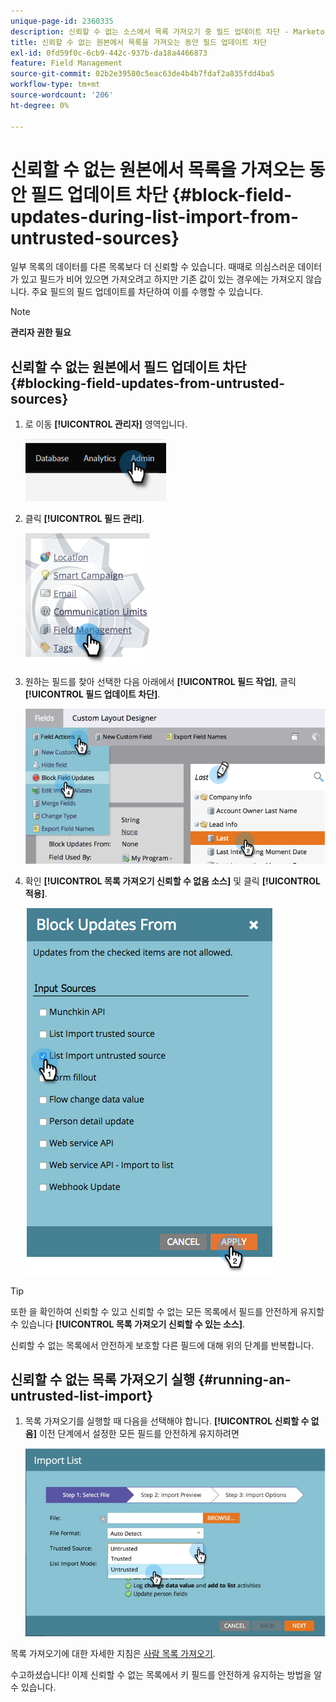 ```yaml
---
unique-page-id: 2360335
description: 신뢰할 수 없는 소스에서 목록 가져오기 중 필드 업데이트 차단 - Marketo 문서 - 제품 설명서
title: 신뢰할 수 없는 원본에서 목록을 가져오는 동안 필드 업데이트 차단
exl-id: 0fd59f0c-6cb9-442c-937b-da18a4466873
feature: Field Management
source-git-commit: 02b2e39580c5eac63de4b4b7fdaf2a835fdd4ba5
workflow-type: tm+mt
source-wordcount: '206'
ht-degree: 0%

---
```


# 신뢰할 수 없는 원본에서 목록을 가져오는 동안 필드 업데이트 차단 {#block-field-updates-during-list-import-from-untrusted-sources}

일부 목록의 데이터를 다른 목록보다 더 신뢰할 수 있습니다. 때때로 의심스러운 데이터가 있고 필드가 비어 있으면 가져오려고 하지만 기존 값이 있는 경우에는 가져오지 않습니다. 주요 필드의 필드 업데이트를 차단하여 이를 수행할 수 있습니다.

>[!NOTE]
>
>**관리자 권한 필요**

## 신뢰할 수 없는 원본에서 필드 업데이트 차단 {#blocking-field-updates-from-untrusted-sources}

1. 로 이동 **[!UICONTROL 관리자]** 영역입니다.

   ![](assets/blocking-field-updates-from-untrusted-sources-1.png)

1. 클릭 **[!UICONTROL 필드 관리]**.

   ![](assets/blocking-field-updates-from-untrusted-sources-2.png)

1. 원하는 필드를 찾아 선택한 다음 아래에서 **[!UICONTROL 필드 작업]**, 클릭 **[!UICONTROL 필드 업데이트 차단]**.

   ![](assets/blocking-field-updates-from-untrusted-sources-3.png)

1. 확인 **[!UICONTROL 목록 가져오기 신뢰할 수 없음 소스]** 및 클릭 **[!UICONTROL 적용]**.

   ![](assets/blocking-field-updates-from-untrusted-sources-4.png)

>[!TIP]
>
>또한 을 확인하여 신뢰할 수 있고 신뢰할 수 없는 모든 목록에서 필드를 안전하게 유지할 수 있습니다 **[!UICONTROL 목록 가져오기 신뢰할 수 있는 소스]**.

신뢰할 수 없는 목록에서 안전하게 보호할 다른 필드에 대해 위의 단계를 반복합니다.

## 신뢰할 수 없는 목록 가져오기 실행 {#running-an-untrusted-list-import}

1. 목록 가져오기를 실행할 때 다음을 선택해야 합니다. **[!UICONTROL 신뢰할 수 없음]** 이전 단계에서 설정한 모든 필드를 안전하게 유지하려면

   ![](assets/blocking-field-updates-from-untrusted-sources-5.png)

목록 가져오기에 대한 자세한 지침은 [사람 목록 가져오기](/help/marketo/getting-started/quick-wins/import-a-list-of-people.md).

수고하셨습니다! 이제 신뢰할 수 없는 목록에서 키 필드를 안전하게 유지하는 방법을 알 수 있습니다.
